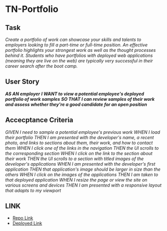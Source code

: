 # TN-Portfolio
## Task
*Create a portfolio of work can showcase your skills and talents to employers looking to fill a part-time or full-time position. An effective portfolio highlights your strongest work as well as the thought processes behind it. Students who have portfolios with deployed web applications (meaning they are live on the web) are typically very successful in their career search after the boot camp.*

## User Story
***AS AN employer***
***I WANT to view a potential employee's deployed portfolio of work samples***
***SO THAT I can review samples of their work and assess whether they're a good candidate for an open position***

## Accecptance Criteria
*GIVEN I need to sample a potential employee's previous work*
*WHEN I load their portfolio*
*THEN I am presented with the developer's name, a recent photo, and links to sections about them, their work, and how to contact them*
*WHEN I click one of the links in the navigation*
*THEN the UI scrolls to the corresponding section*
*WHEN I click on the link to the section about their work*
*THEN the UI scrolls to a section with titled images of the developer's applications*
*WHEN I am presented with the developer's first application*
*THEN that application's image should be larger in size than the others*
*WHEN I click on the images of the applications*
*THEN I am taken to that deployed application*
*WHEN I resize the page or view the site on various screens and devices*
*THEN I am presented with a responsive layout that adapts to my viewport*

## LINK
* [Repo Link](https://github.com/trucn0215/TN-Portfolio)
* [Deployed Link](https://trucn0215.github.io/TN-Portfolio/)